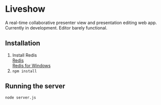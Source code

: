 # Liveshow

A real-time collaborative presenter view and presentation editing web app. Currently in development. Editor barely functional.

## Installation

1. Install Redis  
  [Redis](http://redis.io)  
  [Redis for Windows](https://github.com/MSOpenTech/redis)
2. `npm install`

## Running the server

`node server.js`
